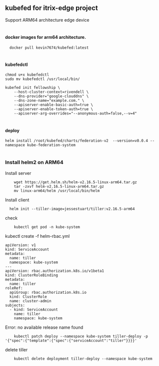 ## kubefed for itrix-edge project
Support ARM64 architecture edge device

#

#### docker images for arm64 architecture.
```
  docker pull kevin7674/kubefed:latest
```
#
#### kubefedctl
```
chmod u+x kubefedctl
sudo mv kubefedctl /usr/local/bin/
```
```
kubefed init fellowship \
    --host-cluster-context=rivendell \
    --dns-provider="google-clouddns" \
    --dns-zone-name="example.com." \
    --apiserver-enable-basic-auth=true \
    --apiserver-enable-token-auth=true \
    --apiserver-arg-overrides="--anonymous-auth=false,--v=4"
```
#
#### deploy 
```
helm install /root/kubefed/charts/federation-v2  --version=v0.0.4 --namespace kube-federation-system 
``` 
#
### Install helm2 on ARM64 
Install server
```
	wget https://get.helm.sh/helm-v2.16.5-linux-arm64.tar.gz
	tar -zxvf helm-v2.16.5-linux-arm64.tar.gz
	mv linux-arm64/helm /usr/local/bin/helm
```
Install client
```
  helm init --tiller-image=jessestuart/tiller:v2.16.5-arm64
```
check
```
	kubectl get pod -n kube-system
```
kubectl create -f helm-rbac.yml
```
apiVersion: v1
kind: ServiceAccount
metadata:
  name: tiller
  namespace: kube-system
---
apiVersion: rbac.authorization.k8s.io/v1beta1
kind: ClusterRoleBinding
metadata:
  name: tiller
roleRef:
  apiGroup: rbac.authorization.k8s.io
  kind: ClusterRole
  name: cluster-admin
subjects:
  - kind: ServiceAccount
    name: tiller
    namespace: kube-system
```
Error: no available release name found
```
	kubectl patch deploy --namespace kube-system tiller-deploy -p '{"spec":{"template":{"spec":{"serviceAccount":"tiller"}}}}'
``` 
delete tiller
``` 
	kubectl delete deployment tiller-deploy --namespace kube-system
``` 
# 
  
